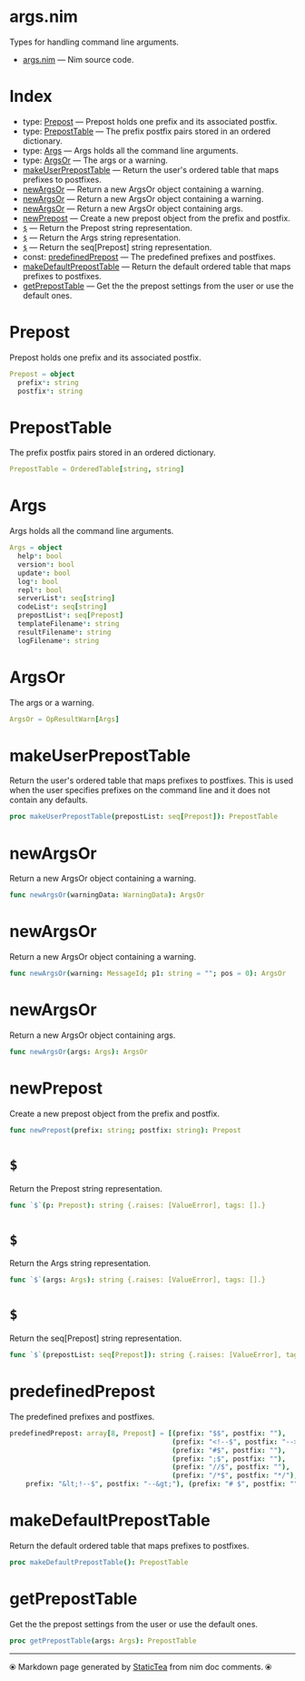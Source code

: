 # args.nim

Types for handling command line arguments.


* [args.nim](../src/args.nim) &mdash; Nim source code.
# Index

* type: [Prepost](#prepost) &mdash; Prepost holds one prefix and its associated postfix.
* type: [PrepostTable](#preposttable) &mdash; The prefix postfix pairs stored in an ordered dictionary.
* type: [Args](#args) &mdash; Args holds all the command line arguments.
* type: [ArgsOr](#argsor) &mdash; The args or a warning.
* [makeUserPrepostTable](#makeuserpreposttable) &mdash; Return the user's ordered table that maps prefixes to postfixes.
* [newArgsOr](#newargsor) &mdash; Return a new ArgsOr object containing a warning.
* [newArgsOr](#newargsor-1) &mdash; Return a new ArgsOr object containing a warning.
* [newArgsOr](#newargsor-2) &mdash; Return a new ArgsOr object containing args.
* [newPrepost](#newprepost) &mdash; Create a new prepost object from the prefix and postfix.
* [`$`](#) &mdash; Return the Prepost string representation.
* [`$`](#-1) &mdash; Return the Args string representation.
* [`$`](#-2) &mdash; Return the seq[Prepost] string representation.
* const: [predefinedPrepost](#predefinedprepost) &mdash; The predefined prefixes and postfixes.
* [makeDefaultPrepostTable](#makedefaultpreposttable) &mdash; Return the default ordered table that maps prefixes to postfixes.
* [getPrepostTable](#getpreposttable) &mdash; Get the the prepost settings from the user or use the default ones.

# Prepost

Prepost holds one prefix and its associated postfix.


~~~nim
Prepost = object
  prefix*: string
  postfix*: string
~~~

# PrepostTable

The prefix postfix pairs stored in an ordered dictionary.


~~~nim
PrepostTable = OrderedTable[string, string]
~~~

# Args

Args holds all the command line arguments.


~~~nim
Args = object
  help*: bool
  version*: bool
  update*: bool
  log*: bool
  repl*: bool
  serverList*: seq[string]
  codeList*: seq[string]
  prepostList*: seq[Prepost]
  templateFilename*: string
  resultFilename*: string
  logFilename*: string
~~~

# ArgsOr

The args or a warning.


~~~nim
ArgsOr = OpResultWarn[Args]
~~~

# makeUserPrepostTable

Return the user's ordered table that maps prefixes to
postfixes. This is used when the user specifies prefixes on the
command line and it does not contain any defaults.


~~~nim
proc makeUserPrepostTable(prepostList: seq[Prepost]): PrepostTable
~~~

# newArgsOr

Return a new ArgsOr object containing a warning.


~~~nim
func newArgsOr(warningData: WarningData): ArgsOr
~~~

# newArgsOr

Return a new ArgsOr object containing a warning.


~~~nim
func newArgsOr(warning: MessageId; p1: string = ""; pos = 0): ArgsOr
~~~

# newArgsOr

Return a new ArgsOr object containing args.


~~~nim
func newArgsOr(args: Args): ArgsOr
~~~

# newPrepost

Create a new prepost object from the prefix and postfix.


~~~nim
func newPrepost(prefix: string; postfix: string): Prepost
~~~

# `$`

Return the Prepost string representation.


~~~nim
func `$`(p: Prepost): string {.raises: [ValueError], tags: [].}
~~~

# `$`

Return the Args string representation.


~~~nim
func `$`(args: Args): string {.raises: [ValueError], tags: [].}
~~~

# `$`

Return the seq[Prepost] string representation.


~~~nim
func `$`(prepostList: seq[Prepost]): string {.raises: [ValueError], tags: [].}
~~~

# predefinedPrepost

The predefined prefixes and postfixes.


~~~nim
predefinedPrepost: array[8, Prepost] = [(prefix: "$$", postfix: ""),
                                        (prefix: "<!--$", postfix: "-->"),
                                        (prefix: "#$", postfix: ""),
                                        (prefix: ";$", postfix: ""),
                                        (prefix: "//$", postfix: ""),
                                        (prefix: "/*$", postfix: "*/"), (
    prefix: "&lt;!--$", postfix: "--&gt;"), (prefix: "# $", postfix: "")]
~~~

# makeDefaultPrepostTable

Return the default ordered table that maps prefixes to postfixes.


~~~nim
proc makeDefaultPrepostTable(): PrepostTable
~~~

# getPrepostTable

Get the the prepost settings from the user or use the default
ones.


~~~nim
proc getPrepostTable(args: Args): PrepostTable
~~~


---
⦿ Markdown page generated by [StaticTea](https://github.com/flenniken/statictea/) from nim doc comments. ⦿
